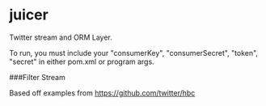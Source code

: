 juicer
==============

Twitter stream and ORM Layer. 

To run, you must include your "consumerKey", "consumerSecret", "token", "secret" in either pom.xml or program args.

###Filter Stream

Based off examples from https://github.com/twitter/hbc

